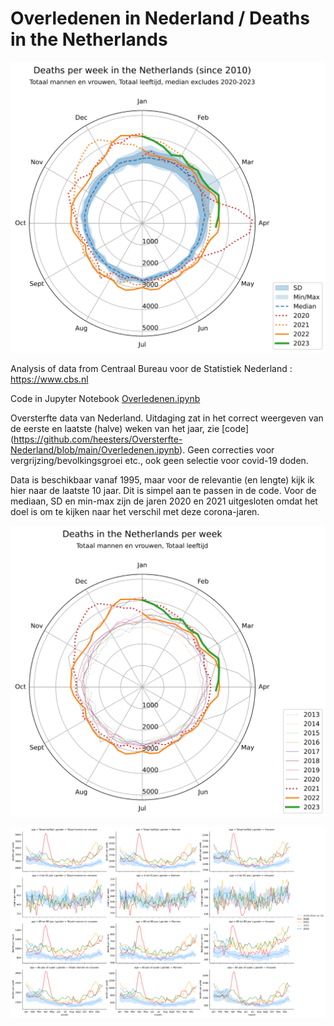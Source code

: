 # Overledenen in Nederland / Deaths in the Netherlands
![Verschil met de mediaan](https://github.com/heesters/Oversterfte-Nederland/blob/main/sterfte_median.svg?raw=true&sanitize=true)

Analysis of data from Centraal Bureau voor de Statistiek Nederland : https://www.cbs.nl

Code in Jupyter Notebook [Overledenen.ipynb](https://github.com/heesters/Oversterfte-Nederland/blob/main/Overledenen.ipynb)

Oversterfte data van Nederland.
Uitdaging zat in het correct weergeven van de eerste en laatste (halve) weken van het jaar, zie [code] (https://github.com/heesters/Oversterfte-Nederland/blob/main/Overledenen.ipynb).
Geen correcties voor vergrijzing/bevolkingsgroei etc., ook geen selectie voor covid-19 doden.

Data is beschikbaar vanaf 1995, maar voor de relevantie (en lengte) kijk ik hier naar de laatste 10 jaar. Dit is simpel aan te passen in de code.
Voor de mediaan, SD en min-max zijn de jaren 2020 en 2021 uitgesloten omdat het doel is om te kijken naar het verschil met deze corona-jaren.

![Overledenen in Nederland](https://github.com/heesters/Oversterfte-Nederland/blob/main/sterfte_perjaar.svg?raw=true&sanitize=true)

![Naar leeftijd en geslacht](https://github.com/heesters/Oversterfte-Nederland/blob/main/naar_Geslacht_leeftijd.svg?raw=true&sanitize=true)
